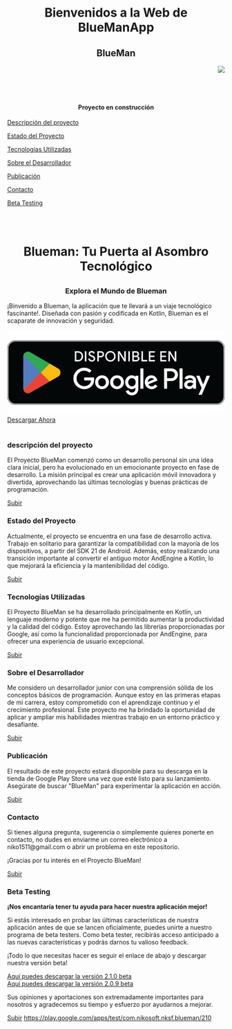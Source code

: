 <h1 align="center"> Bienvenidos a la Web de BlueManApp </h1>
<h2 align="center"> BlueMan </h2>
<p align="right">
   <img src="https://img.shields.io/badge/STATUS-EN%20DESAROLLO-green">
   </p>
   <br><br>
   <a name="top"></a>
   <h4 align="center">
Proyecto en construcción
</h4>



[Descripción del proyecto](#descripción-del-proyecto)

[Estado del Proyecto](#estado-del-proyecto)

[Tecnologías Utilizadas](#tecnologías-utilizadas)

[Sobre el Desarrollador](#sobre-el-desarrollador)

[Publicación](#publicación)

[Contacto](#contacto)

[Beta Testing](#beta-testing)

<br><br>

<h1 align="center">
Blueman: Tu Puerta al Asombro Tecnológico
</h1>

<h2></h2>

<h3 align = "center">Explora el Mundo de Blueman</h3>
<p>

¡Binvenido a Blueman, la aplicación que te llevará a un viaje tecnológico fascinante!. Diseñada con pasión y codificada en Kotlin, Blueman es el scaparate de innovación y seguridad.
</p>


<!-- <p align="center">
Texto alineado
  <b>Links:</b><br>
  <a href="#">Link 1</a> |
  <a href="#">Link 2</a> |
  <a href="#">Link 3</a> -->

   <img src="./bluemanApp/img/google-play-badge.png" alt="Google Play Store logo">
   <a href="https://play.google.com/store/apps/details?id=com.nikosoft.nksf.blueman">Descargar Ahora</a> 
        <span class="download-text"></span>
  <br><br>


<a name="descripción-del-proyecto"></a>

### descripción del proyecto

<p>El Proyecto BlueMan comenzó como un desarrollo personal sin una idea clara inicial, pero ha evolucionado en un emocionante proyecto en fase de desarrollo. La misión principal es crear una aplicación móvil innovadora y divertida, aprovechando las últimas tecnologías y buenas prácticas de programación.</p>

[Subir](#top)

### Estado del Proyecto

<p>Actualmente, el proyecto se encuentra en una fase de desarrollo activa. Trabajo en solitario para garantizar la compatibilidad con la mayoría de los dispositivos, a partir del SDK 21 de Android. Además, estoy realizando una transición importante al convertir el antiguo motor AndEngine a Kotlin, lo que mejorará la eficiencia y la mantenibilidad del código.</p>

[Subir](#top)

### Tecnologías Utilizadas

<p>El Proyecto BlueMan se ha desarrollado principalmente en Kotlin, un lenguaje moderno y potente que me ha permitido aumentar la productividad y la calidad del código. Estoy aprovechando las librerías proporcionadas por Google, así como la funcionalidad proporcionada por AndEngine, para ofrecer una experiencia de usuario excepcional.</p>

[Subir](#top)

### Sobre el Desarrollador

<p>Me considero un desarrollador junior con una comprensión sólida de los conceptos básicos de programación. Aunque estoy en las primeras etapas de mi carrera, estoy comprometido con el aprendizaje continuo y el crecimiento profesional. Este proyecto me ha brindado la oportunidad de aplicar y ampliar mis habilidades mientras trabajo en un entorno práctico y desafiante.</p>

[Subir](#top)

### Publicación

<p>El resultado de este proyecto estará disponible para su descarga en la tienda de Google Play Store una vez que esté listo para su lanzamiento. Asegúrate de buscar "BlueMan" para experimentar la aplicación en acción.</p>

[Subir](#top)

### Contacto

<p>Si tienes alguna pregunta, sugerencia o simplemente quieres ponerte en contacto, no dudes en enviarme un correo electrónico a niko1511@gmail.com o abrir un problema en este repositorio.</p>

¡Gracias por tu interés en el Proyecto BlueMan!


[Subir](#top)

### Beta Testing

**¡Nos encantaría tener tu ayuda para hacer nuestra aplicación mejor!**

Si estás interesado en probar las últimas características de nuestra aplicación antes de que se lancen oficialmente, puedes unirte a nuestro programa de beta testers. Como beta tester, recibirás acceso anticipado a las nuevas características y podrás darnos tu valioso feedback.

¡Todo lo que necesitas hacer es seguir el enlace de abajo y descargar nuestra versión beta!

 <a href="https://play.google.com/apps/test/com.nikosoft.nksf.blueman/210">Aquí puedes descargar la versión 2.1.0 beta</a> 
 <br>
 <a href="https://play.google.com/apps/test/com.nikosoft.nksf.blueman/209">Aquí puedes descargar la versión 2.0.9 beta</a> 

Sus opiniones y aportaciones son extremadamente importantes para nosotros y agradecemos su tiempo y esfuerzo por ayudarnos a mejorar.

[Subir](#top)
https://play.google.com/apps/test/com.nikosoft.nksf.blueman/210



<!-- [Insignias](#insignias)

[Índice](#índice)



[Estado del proyecto](#Estado-del-proyecto)

[Características de la aplicación y demostración](#Características-de-la-aplicación-y-demostración)

[Acceso al proyecto](#acceso-proyecto)

[Tecnologías utilizadas](#tecnologías-utilizadas)

[Personas Contribuyentes](#personas-contribuyentes)

[Personas-Desarrolladores del Proyecto](#personas-desarrolladores)

[Licencia](#licencia)

[Conclusión](#conclusión) -->

<!-- <p align="center">
<picture>
<img src="https://avatars.githubusercontent.com/u/10790885?v=4" width=115><br><sub>Juan José Nicolini</sub>
</picture>
</p> -->

<!-- > [!NOTE]
> Useful information that users should know, even when skimming content.

> [!TIP]
> Helpful advice for doing things better or more easily.

> [!IMPORTANT]
> Key information users need to know to achieve their goal.

> [!WARNING]
> Urgent info that needs immediate user attention to avoid problems.

> [!CAUTION]
> Advises about risks or negative outcomes of certain actions. -->

